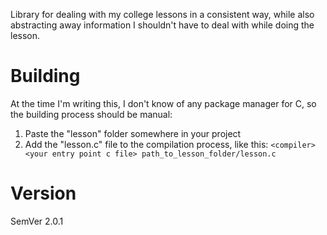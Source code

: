 Library for dealing with my college lessons in a consistent way, while also abstracting away information I shouldn't have to deal with while doing the lesson.

# Building

At the time I'm writing this, I don't know of any package manager for C, so the building process should be manual:

1. Paste the "lesson" folder somewhere in your project
2. Add the "lesson.c" file to the compilation process, like this: ```<compiler> <your entry point c file> path_to_lesson_folder/lesson.c```

# Version

SemVer 2.0.1